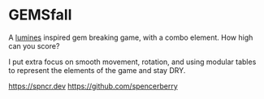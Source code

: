 # GEMSfall

A [lumines](https://luminesremastered.com/) inspired gem breaking game, with a combo element. How high can you score?

I put extra focus on smooth movement, rotation, and using modular tables to represent the elements of the game and stay DRY.

https://spncr.dev
https://github.com/spencerberry
